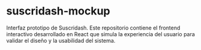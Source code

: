 # suscridash-mockup
Interfaz prototipo de Suscridash. Este repositorio contiene el frontend interactivo desarrollado en React que simula la experiencia del usuario para validar el diseño y la usabilidad del sistema.
